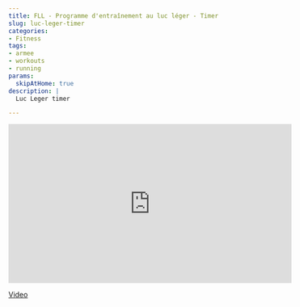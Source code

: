 ```yaml
---
title: FLL - Programme d'entraînement au luc léger - Timer
slug: luc-leger-timer
categories:
- Fitness
tags:
- armee
- workouts
- running
params:
  skipAtHome: true
description: |
  Luc Leger timer

---
```


<iframe width="560" height="315" src="https://www.youtube.com/embed/gVp9kx8RKH0?si=tQ3briZGv5e71uMs" title="YouTube video player" frameborder="0" allow="accelerometer; autoplay; clipboard-write; encrypted-media; gyroscope; picture-in-picture; web-share" referrerpolicy="strict-origin-when-cross-origin" allowfullscreen></iframe>

[Video](https://youtu.be/gVp9kx8RKH0?si=tQ3briZGv5e71uMs)

